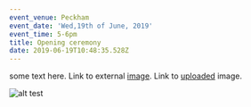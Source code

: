 ```yaml
---
event_venue: Peckham
event_date: 'Wed,19th of June, 2019'
event_time: 5-6pm
title: Opening ceremony
date: 2019-06-19T10:48:35.528Z
---
```

some text here. Link to external [image](http://tuff-studio.com/projects/raw-craft/02.jpg). Link to [uploaded](0011639107_20.jpg) image.

![alt test](/img/uploads/logo.png "img title")

